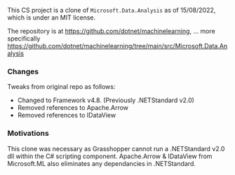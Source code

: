 ﻿This CS project is a clone of `Microsoft.Data.Analysis` as of 15/08/2022, which is under an MIT license.

The repository is at https://github.com/dotnet/machinelearning,
... more specifically https://github.com/dotnet/machinelearning/tree/main/src/Microsoft.Data.Analysis

### Changes

Tweaks from original repo as follows:

- Changed to Framework v4.8. (Previously .NETStandard v2.0)
- Removed references to Apache.Arrow
- Removed references to IDataView

### Motivations

This clone was necessary as Grasshopper cannot run a .NETStandard v2.0 dll within the C# scripting component. Apache.Arrow & IDataView from Microsoft.ML also eliminates any dependancies in .NETStandard.
